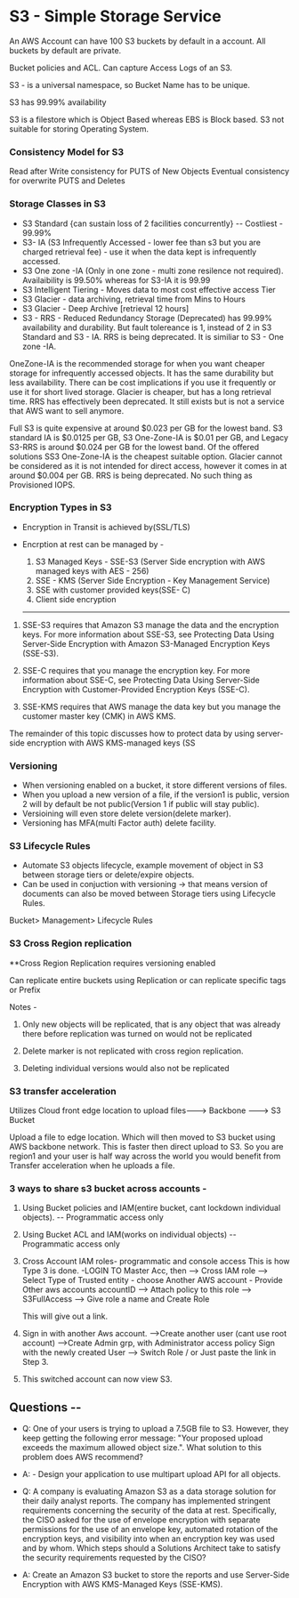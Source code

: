# S3 - Simple Storage Service


An AWS Account can have 100 S3 buckets by default in a account. All buckets by default are private.

Bucket policies and ACL. Can capture Access Logs of an S3.

S3 - is a universal namespace, so Bucket Name has to be unique.


S3 has 99.99%  availability

S3 is a filestore which is Object Based whereas EBS is Block based. S3 not suitable for storing Operating System.

### Consistency Model for S3 

Read after Write consistency for PUTS of New Objects
Eventual consistency for overwrite PUTS and Deletes

### Storage Classes in S3 

- S3 Standard {can sustain loss of 2 facilities concurrently} -- Costliest - 99.99%
- S3- IA (S3 Infrequently Accessed - lower fee than s3 but you are charged retrieval fee) - use it when the data kept is  infrequently accessed.
- S3 One zone -IA (Only in one zone - multi zone resilence not required). Availaibility is 99.50% whereas for S3-IA it is 99.99
- S3 Intelligent Tiering - Moves data to most cost effective access Tier
- S3 Glacier - data archiving, retrieval time from Mins to Hours
- S3 Glacier - Deep Archive [retrieval 12 hours]
- S3 - RRS - Reduced Redundancy Storage (Deprecated) has 99.99% availability and durability. But fault tolereance is 1, instead of 2 in S3       Standard and S3 - IA. RRS is being deprecated. It is similiar to S3 - One zone -IA.


OneZone-IA is the recommended storage for when you want cheaper storage for infrequently accessed objects. It has the same durability but less availability. There can be cost implications if you use it frequently or use it for short lived storage. Glacier is cheaper, but has a long retrieval time. RRS has effectively been deprecated. It still exists but is not a service that AWS want to sell anymore.

Full S3 is quite expensive at around $0.023 per GB for the lowest band. S3 standard IA is $0.0125 per GB, S3 One-Zone-IA is $0.01 per GB, and Legacy S3-RRS is around $0.024 per GB for the lowest band. Of the offered solutions SS3 One-Zone-IA is the cheapest suitable option. Glacier cannot be considered as it is not intended for direct access, however it comes in at around $0.004 per GB. RRS is being deprecated. No such thing as Provisioned IOPS.


### Encryption Types in S3
- Encryption in Transit is achieved by(SSL/TLS)
- Encrption at rest can be managed by -
   1. S3 Managed Keys - SSE-S3 (Server Side encryption with AWS managed keys with AES - 256)
   2. SSE - KMS (Server Side Encryption - Key Management Service)
   3. SSE with customer provided keys(SSE- C)
   4. Client side encryption
   
   ----
 1. SSE-S3 requires that Amazon S3 manage the data and the encryption keys. For more information about SSE-S3, see Protecting Data Using Server-Side Encryption with Amazon S3-Managed Encryption Keys (SSE-S3).

2. SSE-C requires that you manage the encryption key. For more information about SSE-C, see Protecting Data Using Server-Side Encryption with Customer-Provided Encryption Keys (SSE-C).

3. SSE-KMS requires that AWS manage the data key but you manage the customer master key (CMK) in AWS KMS.

The remainder of this topic discusses how to protect data by using server-side encryption with AWS KMS-managed keys (SS
   

### Versioning
- When versioning enabled on a bucket, it store different versions of files.
- When you upload a new version of a file, if the version1 is public, version 2 will by default be not public(Version 1 if public will stay public).
- Versioining will even store delete version(delete marker).
- Versioning has MFA(multi Factor auth) delete facility.


### S3 Lifecycle Rules

- Automate S3 objects lifecycle, example movement of object in S3 between storage tiers or delete/expire objects.
- Can be used in conjuction with versioning -> that means version of documents can also be moved between Storage tiers using Lifecycle Rules.

Bucket> Management> Lifecycle Rules

### S3 Cross Region replication

 **Cross Region Replication requires versioning enabled

Can replicate entire buckets using Replication or can replicate specific tags or Prefix


Notes - 
1. Only new objects will be replicated, that is any object that was already there before replication was turned on would not be replicated

2. Delete marker is not replicated with cross region replication.
3. Deleting individual versions would also not be replicated

### S3 transfer acceleration

Utilizes Cloud front edge location to upload files---> Backbone ---> S3 Bucket

Upload a file to edge location. Which will then moved to S3 bucket using AWS backbone network. This is faster then direct upload to S3.
So you are region1 and your user is half way across the world you would benefit from Transfer acceleration when he uploads a file.


### 3 ways to share s3  bucket across accounts -
1. Using Bucket policies and IAM(entire bucket, cant lockdown individual objects). -- Programmatic access only
2. Using Bucket ACL and IAM(works on individual objects) -- Programmatic access only

3. Cross Account IAM roles- programmatic and console access
This is how Type 3 is done.
    -LOGIN TO Master Acc, then 
    --> Cross IAM role --> Select Type of Trusted entity  - choose Another AWS account - Provide Other aws accounts accountID
    --> Attach policy to this role --> S3FullAccess --> Give role a name and Create Role 
    
    This will give out a link.
 4. Sign in with another Aws account. 
       -->Create another user (cant use root account)
       -->Create Admin grp, with Administrator access policy
   Sign with the newly created User
   --> Switch Role / or Just paste the link in Step 3.
 5. This switched account can now view S3.  

## Questions --

- Q: One of your users is trying to upload a 7.5GB file to S3. However, they keep getting the following error message: "Your proposed upload exceeds the maximum allowed object size.". What solution to this problem does AWS recommend?
- A: - Design your application to use multipart upload API for all objects.

- Q: A company is evaluating Amazon S3 as a data storage solution for their daily analyst reports. The company has implemented stringent requirements concerning the security of the data at rest. Specifically, the CISO asked for the use of envelope encryption with separate permissions for the use of an envelope key, automated rotation of the encryption keys, and visibility into when an encryption key was used and by whom.
Which steps should a Solutions Architect take to satisfy the security requirements requested by the CISO?
- A:  Create an Amazon S3 bucket to store the reports and use Server-Side Encryption with AWS KMS-Managed Keys (SSE-KMS).




